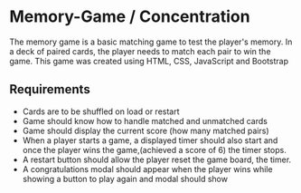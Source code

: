 # Memory-Game / Concentration
The memory game is a basic matching game to test the player's memory. In a deck of paired cards, the player needs to match each pair to win the game.
This game was created using HTML, CSS, JavaScript and Bootstrap 
## Requirements
- Cards are to be shuffled on load or restart
- Game should know how to handle matched and unmatched cards
- Game should display the current score (how many matched pairs)
- When a player starts a game, a displayed timer should also start and once the player wins the game,(achieved a score of 6) the timer stops.
- A restart button should allow the player reset the game board, the timer.
- A congratulations modal should appear when the player wins while showing a button to play again and modal should show
